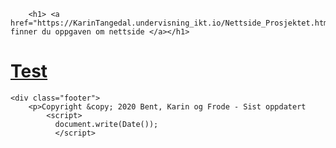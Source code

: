 
<html lang="no">
<head>
    <meta name="author" content="#">
    <meta charset="UTF-8">

<!-- Koblingen til .css filen (stilarket) mitt -->
<link href="minstil.css" rel="stylesheet" type="text/css">
<meta name="viewport" content="width=device-width, initial-scale=1">


</head>




    
    
        
        <h1> <a href="https://KarinTangedal.undervisning_ikt.io/Nettside_Prosjektet.html">Her finner du oppgaven om nettside </a></h1>
        
<h1> <a href="https://handerre.github.io/Test/index.html">Test </a></h1>
        

    <div class="footer">
        <p>Copyright &copy; 2020 Bent, Karin og Frode - Sist oppdatert
            <script>
              document.write(Date());
              </script>



